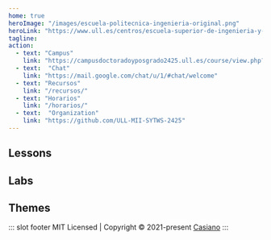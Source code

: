 ```yaml
---
home: true
heroImage: "/images/escuela-politecnica-ingenieria-original.png"
heroLink: "https://www.ull.es/centros/escuela-superior-de-ingenieria-y-tecnologia/"
tagline: 
action:  
  - text: "Campus"
    link: "https://campusdoctoradoyposgrado2425.ull.es/course/view.php?id=2425110680"
  - text:  "Chat"
    link: "https://mail.google.com/chat/u/1/#chat/welcome"
  - text: "Recursos"
    link: "/recursos/"
  - text: "Horarios"
    link: "/horarios/"
  - text:  "Organization"
    link: "https://github.com/ULL-MII-SYTWS-2425"
---
```


<div class="features">
  <div class="feature">
    <h2>Lessons</h2>
    <clases></clases>
    <!--<github-card username="casiano"></github-card>-->
  </div>

  <div class="feature">
    <h2>Labs</h2>
    <practicas></practicas>
  </div>

<!--
  <div class="feature">
    <social-share :networks="[ 'telegram', 'whatsapp', 'email', 'twitter' ]" />
    <img src="https://ecomputernotes.com/images/Translation-of-a-statement.jpg"/> 
  </div>
-->

  <div class="feature"> 
  <h2>Themes</h2>
  <temas></temas>
  <!-- <github-card username="ilopezpl"></github-card> -->
  </div>

</div>



::: slot footer
MIT Licensed | Copyright © 2021-present [Casiano](https://github.com/crguezl)
:::